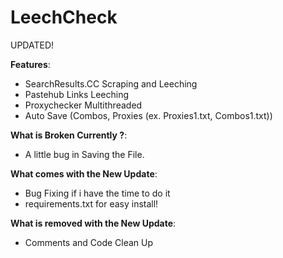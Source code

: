 # LeechCheck
UPDATED!

**Features**:
- SearchResults.CC Scraping and Leeching
- Pastehub Links Leeching
- Proxychecker Multithreaded
- Auto Save (Combos, Proxies (ex. Proxies1.txt, Combos1.txt))

**What is Broken Currently ?**:
- A little bug in Saving the File.

**What comes with the New Update**:
- Bug Fixing if i have the time to do it
- requirements.txt for easy install!

**What is removed with the New Update**:
- Comments and Code Clean Up
